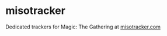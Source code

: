 # misotracker
Dedicated trackers for Magic: The Gathering at [misotracker.com](https://misotracker.com)
